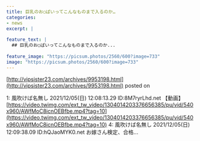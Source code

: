 ```yaml
---
title: 巨乳のお○ぱいってこんなものまで入るのか…
categories:
- news
excerpt: |
  
feature_text: |
  ## 巨乳のお○ぱいってこんなものまで入るのか...
  
feature_image: "https://picsum.photos/2560/600?image=733"
image: "https://picsum.photos/2560/600?image=733"
---
```


[http://vipsister23.com/archives/9953198.html](http://vipsister23.com/archives/9953198.html)
posted on 

<!--more-->

1: 風吹けば名無し 2021/12/05(日) 12:08:13.29 ID:8M7ryrLhd.net 【動画】[https://video.twimg.com/ext_tw_video/1304014203376656385/pu/vid/540x960/AWfMoC8icnOEBfbe.mp4?tag=10](https://video.twimg.com/ext_tw_video/1304014203376656385/pu/vid/540x960/AWfMoC8icnOEBfbe.mp4?tag=10) 4: 風吹けば名無し 2021/12/05(日) 12:09:38.09 ID:hQJaoMYK0.net お嫁さん検定、合格...
